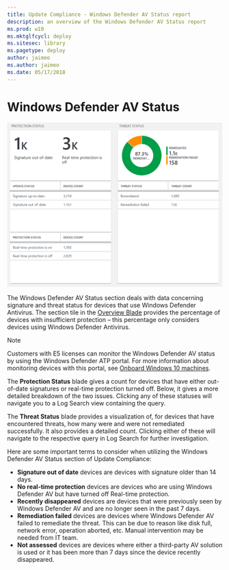 ```yaml
---
title: Update Compliance - Windows Defender AV Status report
description: an overview of the Windows Defender AV Status report
ms.prod: w10
ms.mktglfcycl: deploy
ms.sitesec: library
ms.pagetype: deploy
author: jaimeo
ms.author: jaimeo
ms.date: 05/17/2018
---
```


# Windows Defender AV Status

![The Windows Defender AV Status report](images/uc-windowsdefenderavstatus.png)

The Windows Defender AV Status section deals with data concerning signature and threat status for devices that use Windows Defender Antivirus. The section tile in the [Overview Blade](update-compliance-using.md#overview-blade) provides the percentage of devices with insufficient protection – this percentage only considers devices using Windows Defender Antivirus.

>[!NOTE]
>Customers with E5 licenses can monitor the Windows Defender AV status by using the Windows Defender ATP portal. For more information about monitoring devices with this portal, see [Onboard Windows 10 machines](https://docs.microsoft.com/windows/security/threat-protection/windows-defender-atp/configure-endpoints-windows-defender-advanced-threat-protection).

The **Protection Status** blade gives a count for devices that have either out-of-date signatures or real-time protection turned off. Below, it gives a more detailed breakdown of the two issues. Clicking any of these statuses will navigate you to a Log Search view containing the query. 

The **Threat Status** blade provides a visualization of, for devices that have encountered threats, how many were and were not remediated successfully. It also provides a detailed count. Clicking either of these will navigate to the respective query in Log Search for further investigation. 

Here are some important terms to consider when utilizing the Windows Defender AV Status section of Update Compliance:
* **Signature out of date** devices are devices with signature older than 14 days.
* **No real-time protection** devices are devices who are using Windows Defender AV but have turned off Real-time protection.
* **Recently disappeared** devices are devices that were previously seen by Windows Defender AV and are no longer seen in the past 7 days.
* **Remediation failed** devices are devices where Windows Defender AV failed to remediate the threat. This can be due to reason like disk full, network error, operation aborted, etc. Manual intervention may be needed from IT team.
* **Not assessed** devices are devices where either a third-party AV solution is used or it has been more than 7 days since the device recently disappeared.
